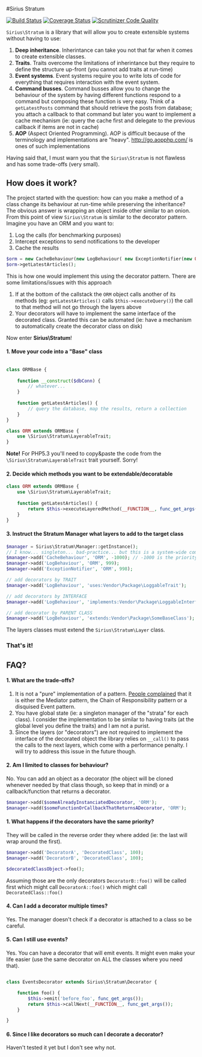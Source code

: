 #Sirius Stratum

[![Build Status](https://travis-ci.org/siriusphp/stratum.svg)](https://travis-ci.org/siriusphp/stratum)
[![Coverage Status](https://coveralls.io/repos/siriusphp/stratum/badge.png)](https://coveralls.io/r/siriusphp/stratum)
[![Scrutinizer Code Quality](https://scrutinizer-ci.com/g/siriusphp/stratum/badges/quality-score.png?b=master)](https://scrutinizer-ci.com/g/siriusphp/stratum/?branch=master)

`Sirius\Stratum` is a library that will allow you to create extensible systems without having to use:

1. **Deep inheritance**. Inherintance can take you not that far when it comes to create extensible classes.
2. **Traits**. Traits overcome the limitations of inherintance but they require to define the structure up-front (you cannot add traits at run-time)
3. **Event systems**. Event systems require you to write lots of code for everything that requires interaction with the event system.
4. **Command busses**. Command busses allow you to change the behaviour of the system by having different functions respond to a command but composing these function is very easy. Think of a `getLatestPosts` command  that should retrieve the posts from database; you attach a callback to that command but later you want to implement a cache mechanism (ie: query the cache first and delegate to the previous callback if items are not in cache)
5. **AOP** (Aspect Oriented Programming). AOP is difficult because of the terminology and implementations are "heavy". http://go.aopphp.com/ is ones of such implementations

Having said that, I must warn you that the `Sirius\Stratum` is not flawless and has some trade-offs (very small).

## How does it work?

The project started with the question: how can you make a method of a class change its behaviour at run-time while preserving the inheritance? 
The obvious answer is wrapping an object inside other similar to an onion. From this point of view `Sirius\Stratum` is similar to the decorator pattern.
Imagine you have an ORM and you want to:

1. Log the calls (for benchmarking purposes)
2. Intercept exceptions to send notifications to the developer
3. Cache the results

```php
$orm = new CacheBehaviour(new LogBehaviour( new ExceptionNotifier(new ORM($dbConn))));
$orm->getLatestArticles(); 
```

This is how one would implement this using the decorator pattern. There are some limitations/issues with this approach

1. If at the bottom of the callstack the `ORM` object calls another of its methods (eg: `getLatestArticles()` calls `$this->executeQuery()`) the call to that method will not go through the layers above
2. Your decorators will have to implement the same interface of the decorated class. Granted this can be automated (ie: have a mechanism to automatically create the decorator class on disk)

Now enter **Sirius\Stratum**!

#### 1. Move your code into a "Base" class

```php

class ORMBase {
	
	function __construct($dbConn) {
		// whatever...
	}
	
	function getLatestArticles() {
		// query the database, map the results, return a collection
	}
}

class ORM extends ORMBase {
	use \Sirius\Stratum\LayerableTrait;
}
```

**Note!** For PHP5.3 you'll need to copy&paste the code from the `\Sirius\Stratum\LayerableTrait` trait yourself. Sorry!

#### 2. Decide which methods you want to be extendable/decoratable

```php
class ORM extends ORMBase {
	use \Sirius\Stratum\LayerableTrait;
	
	function getLatestArticles() {
		return $this->executeLayeredMethod(__FUNCTION__, func_get_args());
	}
}
```

#### 3. Instruct the Stratum Manager what layers to add to the target class

```php
$manager = Sirius\Stratum\Manager::getInstance();
// I know... singleton... bad-practice... but this is a system-wide component and I think it's acceptable 
$manager->add('CacheBehaviour', 'ORM', -1000); // -1000 is the priority (not mandatory though)
$manager->add('LogBehaviour', 'ORM', 999);
$manager->add('ExceptionNotifier', 'ORM', 998);

// add decorators by TRAIT
$manager->add('LogBehaviour', 'uses:Vendor\Package\LoggableTrait');

// add decorators by INTERFACE
$manager->add('LogBehaviour', 'implements:Vendor\Package\LoggableInterface');

// add decorator by PARENT CLASS
$manager->add('LogBehaviour', 'extends:Vendor\Package\SomeBaseClass');
```

The layers classes must extend the `Sirius\Stratum\Layer` class.

### That's it!


## FAQ?

#### 1. What are the trade-offs?

1. It is not a "pure" implementation of a pattern. [People complained](http://www.reddit.com/r/PHP/comments/2pke2j/aop_without_aop/) that it is either the Mediator pattern, the Chain of Responsibility pattern or a disquised Event pattern.
2. You have global state (ie: a singleton manager of the "strata" for each class). I consider the implementation to be similar to having traits (at the global level you define the traits) and I am not a purist.
3. Since the layers (or "decorators") are not required to implement the interface of the decorated object the library relies on `__call()` to pass the calls to the next layers, which come with a performance penalty. I will try to address this issue in the future though.

#### 2. Am I limited to classes for behaviour?

No. You can add an object as a decorator (the object will be cloned whenever needed by that class though, so keep that in mind) or a callback/function that returns a decorator.

```php
$manager->add($someAlreadyInstanciatedDecorator, 'ORM');
$manager->add($someFunctionOrCallbackThatReturnsADecorator, 'ORM');
```

#### 1. What happens if the decorators have the same priority?

They will be called in the reverse order they where added (ie: the last will wrap around the first).

```php
$manager->add('DecoratorA', 'DecoratedClass', 100);
$manager->add('DecoratorB', 'DecoratedClass', 100);

$decoratedClassObject->foo();
```

Assuming those are the only decorators `DecoratorB::foo()` will be called first which might call `DecoratorA::foo()` which might call `DecoratedClass::foo()`

#### 4. Can I add a decorator multiple times?

Yes. The manager doesn't check if a decorator is attached to a class so be careful.

#### 5. Can I still use events?

Yes. You can have a decorator that will emit events. It might even make your life easier (use the same decorator on ALL the classes where you need that).

```php

class EventsDecorator extends Sirius\Stratum\Decorator {

	function foo() {
		$this->emit('before_foo', func_get_args());
		return $this->callNext(__FUNCTION__, func_get_args());
	}

}
```

#### 6. Since I like decorators so much can I decorate a decorator?

Haven't tested it yet but I don't see why not. 

